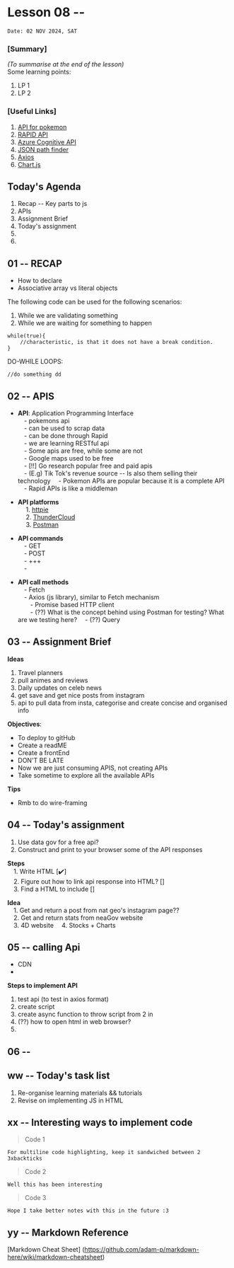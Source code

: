 # Lesson 08 -- 
`Date: 02 NOV 2024, SAT`

### [Summary]
_(To summarise at the end of the lesson)_  
Some learning points:  
1. LP 1 
2. LP 2

### [Useful Links]
1. [API for pokemon](https://pokeapi.co)  
2. [RAPID API](https://rapidapi.com/hub)
3. [Azure Cognitive API](https://learn.microsoft.com/en-us/samples/azure-samples/cognitive-services-rest-api-samples/cognitive-services-rest-api-samples/)
4. [JSON path finder](https://jsonpathfinder.com)
5. [Axios](https://axios-http.com)
6. [Chart.js](https://www.chartjs.org/)

## Today's Agenda
1. Recap -- Key parts to js  
2. APIs
3. Assignment Brief
4. Today's assignment
5. 
6. 



## 01 -- RECAP 
- How to declare  
- Associative array vs literal objects  

The following code can be used for the following scenarios:  
1. While we are validating something
2. While we are waiting for something to happen
```
while(true){
    //characteristic, is that it does not have a break condition.
}
```

DO-WHILE LOOPS: 
```
//do something dd
```


## 02 -- APIS
- **API**: Application Programming Interface  
&ensp;&ensp;- pokemons api  
&ensp;&ensp;- can be used to scrap data  
&ensp;&ensp;- can be done through Rapid  
&ensp;&ensp;- we are learning RESTful api  
&ensp;&ensp;- Some apis are free, while some are not  
&ensp;&ensp;- Google maps used to be free  
&ensp;&ensp;- [!!] Go research popular free and paid apis  
&ensp;&ensp;- (E.g) Tik Tok's revenue source -- Is also them selling their technology 
&ensp;&ensp;- Pokemon APIs are popular because it is a complete API  
&ensp;&ensp;- Rapid APIs is like a middleman


- **API platforms**  
&ensp;&ensp; 1. [httpie](https://httpie.io/)  
&ensp;&ensp; 2. [ThunderCloud](https://www.thunderclient.com/)  
&ensp;&ensp; 3. [Postman](https://www.postman.com/)  


- **API commands**  
&ensp;&ensp;- GET  
&ensp;&ensp;- POST  
&ensp;&ensp;- +++   
&ensp;&ensp;- 

- **API call methods**  
&ensp;&ensp;- Fetch  
&ensp;&ensp;- Axios (js library), similar to Fetch mechanism  
&ensp;&ensp;&ensp;&ensp;- Promise based HTTP client  
&ensp;&ensp;&ensp;&ensp;- (??) What is the concept behind using Postman for testing? What are we testing here?
&ensp;&ensp;- (??) Query


## 03 -- Assignment Brief

**Ideas**
1. Travel planners
2. pull animes and reviews
3. Daily updates on celeb news
4. get save and get nice posts from instagram
5. api to pull data from insta, categorise and create concise and organised info

**Objectives**:  
- To deploy to gitHub
- Create a readME
- Create a frontEnd
- DON'T BE LATE
- Now we are just consuming APIS, not creating APIs
- Take sometime to explore all the available APIs

**Tips**
- Rmb to do wire-framing



## 04 -- Today's assignment
1. Use data gov for a free api? 
2. Construct and print to your browser some of the API responses

**Steps**  
&ensp;&ensp;1. Write HTML [✔️]  
&ensp;&ensp;2. Figure out how to link api response into HTML? []    
&ensp;&ensp;3. Find a HTML to include []  

**Idea**  
&ensp;&ensp;1. Get and return a post from nat geo's instagram page??  
&ensp;&ensp;2. Get and return stats from neaGov website  
&ensp;&ensp;3. 4D website
&ensp;&ensp;4. Stocks + Charts


## 05 -- calling Api 
- CDN  
- 

**Steps to implement API**
1. test api (to test in axios format)  
2. create script 
3. create async function to throw script from 2 in
4. (??) how to open html in web browser?
5. 



## 06 -- 



## ww -- Today's task list
1. Re-organise learning materials && tutorials
2. Revise on implementing JS in HTML  


xx -- Interesting ways to implement code
--- 
>Code 1
```
For multiline code highlighting, keep it sandwiched between 2 3xbackticks
```
>Code 2
```
Well this has been interesting
```
>Code 3
```
Hope I take better notes with this in the future :3
```

yy -- Markdown Reference 
--- 
[Markdown Cheat Sheet] (https://github.com/adam-p/markdown-here/wiki/markdown-cheatsheet)